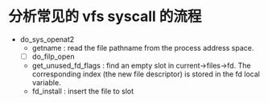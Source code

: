 # 分析常见的 vfs syscall 的流程

- do_sys_openat2
  - getname : read the file pathname from the process address space.
  - [ ] do_filp_open
  - get_unused_fd_flags :  find an empty slot in current->files->fd. The corresponding index (the new file descriptor) is stored in the fd local variable.
  - fd_install : insert the file to slot
